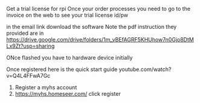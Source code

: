 Get a trial license for rpi
Once your order processes you need to go to the invoice on the web to see your trial license id/pw

in the email link download the software
Note the pdf instruction they provided are in https://drive.google.com/drive/folders/1m_vBEfAGRF5KHUhow7n0Gjo8DtMLx9Zt?usp=sharing

ONce flashed you have to hardware device initially

Once registered here is the quick start guide
youtube.com/watch?v=Q4L4FFwA7Gc

1. Register a myhs account
2. https://myhs.homeseer.com/ click register 


<!--stackedit_data:
eyJoaXN0b3J5IjpbLTE5NzE1OTAwNTUsMTY2MzY4MzM0OSw4OT
M0MjQzNDYsMzY3NTM5MjEwXX0=
-->